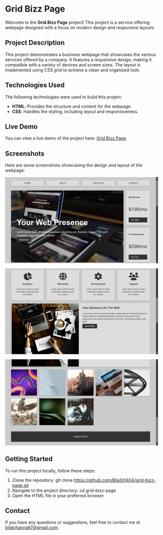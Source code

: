 # Grid Bizz Page

Welcome to the **Grid Bizz Page** project! This project is a service offering webpage designed with a focus on modern design and responsive layouts.


## Project Description

This project demonstrates a business webpage that showcases the various services offered by a company. It features a responsive design, making it compatible with a variety of devices and screen sizes. The layout is implemented using CSS grid to achieve a clean and organized look.


## Technologies Used

The following technologies were used to build this project:
- **HTML**: Provides the structure and content for the webpage.
- **CSS**: Handles the styling, including layout and responsiveness.


## Live Demo

You can view a live demo of the project here:
[Grid Bizz Page](https://grid-bizz-page.netlify.app/)


## Screenshots

Here are some screenshots showcasing the design and layout of the webpage:

![Screenshot 1](./project_screenshots/1.png)

![Screenshot 2](./project_screenshots/2.png)

![Screenshot 3](./project_screenshots/3.png)


## Getting Started

To run this project locally, follow these steps:
1. Clone the repository: git clone https://github.com/Bilal00404/grid-bizz-page.git
2. Navigate to the project directory: cd grid-bizz-page
3. Open the HTML file in your preferred browser.


## Contact
If you have any questions or suggestions, feel free to contact me at bilalchanna67@gmail.com.


